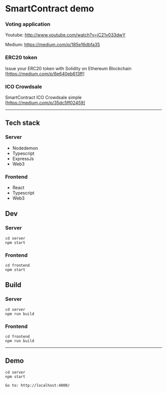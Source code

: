 # SmartContract demo

### Voting application 
Youtube: http://www.youtube.com/watch?v=jC21v033dwY

Medium: https://medium.com/p/185e16dbfa35

### ERC20 token
Issue your ERC20 token with Solidity on Ethereum Blockchain [https://medium.com/p/6e640eb613ff]

### ICO Crowdsale
SmartContract ICO Crowdsale simple [https://medium.com/p/35dc5ff02459]


--------

## Tech stack
### Server
- Nodedemon
- Typescript
- ExpressJs
- Web3
### Frontend
- React
- Typescript
- Web3

## Dev
### Server
```
cd server
npm start
```

### Frontend
```
cd frontend
npm start
```

## Build
### Server
```
cd server
npm run build
```

### Frontend
```
cd frontend
npm run build
```
---------------------
## Demo
```
cd server
npm start

Go to: http://localhost:4000/
```

